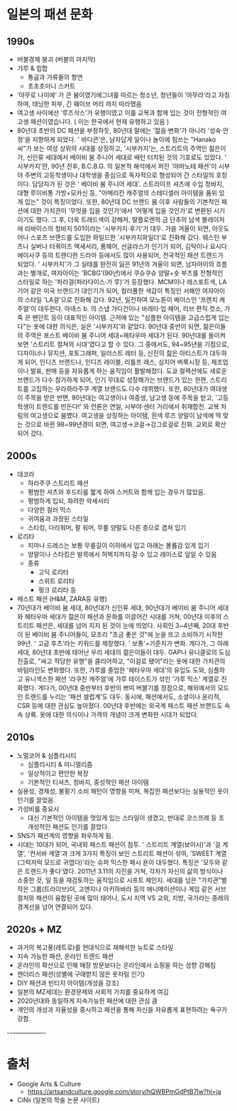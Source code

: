 # 일본의 패션 문화

## 1990s
- 버블경제 붕괴 (버블의 마지막)
- 갸루 & 힙합
	- 통굽과 가류들의 항연
	- 초초초미니 스커트
- ’아무로 나미에‘ 가 큰 붐이였기에그녀를 따르는 청소년, 청년들이 ‘아무라’라고 자칭하며, 태닝한 피부, 긴 웨이브 머리 까지 따라했음
- 여고생 사이에선 ‘루즈삭스’가 유행이였고 이를 교복과 함께 입는 것이 전형적인 여고생 패션이였습니다. ( 이는 한국에서 현재 유행하고 있음 )
- 80년대 초반의 DC 패션을 부정하듯, 80년대 말에는 '젊음·변화'가 아니라 '성숙·안정'을 지향하게 되었다. ' 바디콘'은, 남자답게 일이나 놀이에 힘쓰는 "Hanako 씨"가 보는 여성 상위의 시대를 상징하고, '시부카지'는, 스트리트의 주역인 젊은이가, 신인류 세대에서 베이비 붐 주니어 세대로 배턴 터치된 것의 기호로도 있었다. ' 시부카지'란, 90년 전후, B.C.B.G. 의 일본적 해석에서 퍼진 '야마노테 패션'이 시부야 주변의 고등학생이나 대학생을 중심으로 독자적으로 형성되어 간 스타일의 호칭이다. 담당자가 된 것은 ' 베이비 붐 주니어 세대'. 스트라이프 셔츠에 수입 청바지, 대형 루이비통 가방+모카신 등, "아메리칸 캐주얼의 스테디셀러 아이템을 품위 있게 입는" 것이 특징이었다. 또한, 80년대 DC 브랜드 붐 이후 사람들의 기본적인 패션에 대한 가치관이 '무엇을 입을 것인가'에서 '어떻게 입을 것인가'로 변환된 시기이기도 했다. 그 후, 더욱 트래드색이 강해져, 랄플로렌의 금 단추의 남색 블레이저에 리바이스의 청바지 501이라는 '시부카지·후기'가 대두. 가을 겨울이 되면, 아웃도어나 스포츠 브랜드를 도입한 와일드한 '시부카지와일더'로 진화해 갔다. 웨스턴 부츠나 실버나 터쿼이즈 액세서리, 롱헤어, 선글라스가 인기가 되어, 김탁이나 요시다 에이사쿠 등의 트렌디한 드라마 등에서도 많이 사용되어, 전국적인 패션 트렌드가 되었다. ' 시부카지'가 그 실태를 완전히 잃은 91년의 겨울이 되면, 남자아이의 흐름과는 별개로, 여자아이는 'BCBG'(90년)에서 쿠슈쿠슈 양말+숏 부츠를 전형적인 스타일로 하는 '파라걸(파라다이스·가 루)'가 등장했다. MCM이나 레스포트색, LA기어 같은 미국 브랜드가 대인기가 되어, 컬러풀한 색감이 특징인 서해안 여자아이의 스타일 'LA걸'으로 진화해 갔다. 92년, 일전하여 모노톤이 베이스인 '프렌치 캐주얼'이 대두한다. 아녜스 b. 의 스냅 가디건이나 바레타·업·헤어, 리브 편직 컷소, 가죽 끈 펜던트 등이 대표적인 아이템. 근저에 있는 "심플한 아이템을 고급스럽게 입는다"는 옷에 대한 의식은, 실은 '시부카지'와 같았다. 90년대 중반이 되면, 젊은이들의 주역은 포스트 베이비 붐 주니어 세대=헤타우마 세대가 된다. 90년대를 돌이켜보면 '스트리트 컬쳐의 시대'였다고 할 수 있다. 그 중에서도, 94~95년을 기점으로, 디자이너나 뮤지션, 포토그래퍼, 일러스트 레터 등, 신진의 젊은 아티스트가 대두하게 되어, 인디즈 브랜드나, 인디즈 레이블, 리틀프 레스, 심지어 벼룩시장 등, 제조업이나 발표, 판매 등을 자유롭게 하는 움직임이 활발해졌다. 도쿄 컬렉션에도 새로운 브랜드가 다수 참가하게 되어, 인기 무대로 성장해가는 브랜드가 있는 한편, 스트리트를 고집하는 우라하라주쿠 계열 브랜드도 다수 데뷔했다. 또한, 80년대가 여대생이 주목을 받은 반면, 90년대는 여고생이나 여중생, 남고생 등에 주목을 받고, '고등학생이 트렌드를 만든다!' 와 언론은 연일, 시부야·센터 거리에서 취재합전. 교복 차림의 여고생으로 붐볐다. 여고생을 상징하는 아이템, 흰색 루즈 양말이 남색에 딱 맞는 것으로 바뀐 98~99년경이 되면, 여고생→코걸→강그로걸로 진화. 교외로 확산되어 갔다.
## 2000s
- 데코라
	- 하라주쿠 스트리트 패션
	- 평범한 셔츠와 후드티를 짧게 하여 스커트와 함께 입는 경우가 많았음. 
	- 평범하게 입되, 화려한 악세서리
	- 다양한 컬러 믹스
	- 귀여움과 과장된 스타일
	- 스타킹, 다리워머, 팔 워머, 무릎 양말도 다른 층으로 겹쳐 입기
- 로리타 
	- 치마나 드레스는 보통 무릎길이 이하에서 입고 아래는 볼륨감 있게 입기
	- 양말이나 스타킹은 발목에서 허벅지까지 갈 수 있고 레이스로 덮일 수 있음
	- 종류
		- 고딕 로리타
		- 스위트 로리타
		- 펑크 로리타 등
- 패스트 패션 (H&M, ZARA등 유행)
-  70년대가 베이비 붐 세대, 80년대가 신인류 세대, 90년대가 베이비 붐 주니어 세대와 헤타우마 세대가 젊은이 패션과 문화를 이끌어간 시대를 거쳐, 00년대 이후의 스트리트 패션은, 세대를 넘어 지지 된 것이 눈에 띄었다. 사회인 3~4년째, 20대 후반이 된 베이비 붐 주니어들이, 모조리 "조금 좋은 것"에 눈을 뜨고 소비하기 시작한 99년. ' 고급 후츠'라는 키워드를 제창했다. ' 보통'=기준치가 변화. 게다가, 그 아래 세대, 80년대 초반에 태어난 우리 세대의 젊은이들이 대두. GAP나 유니클로의 도심 진출로, "싸고 적당한 유행"을 클리어하고, "이걸로 됐어"라는 옷에 대한 가치관의 바텀라인도 변화했다. 또한, 갸루를 졸업한 '헤타우마 세대'의 유입도 도와, 심플하고 유니섹스한 패션 '라쿠친 캐주얼'에 갸루 테이스트가 섞인 '갸루 믹스' 계열로 진화했다. 게다가, 00년대 중반부터 후반의 쁘띠 버블기를 정점으로, 해외에서의 모드인 트렌드를 누리는 '패션 셀럽계'도 대두. 동시에, 패션에서도, 소셜이나 윤리적, CSR 등에 대한 관심도 높아졌다. 00년대 후반에는 외국계 패스트 패션 브랜드도 속속 상륙. 옷에 대한 의식이나 가격의 개념이 크게 변화한 시대가 되었다.
## 2010s
- 노멀코어 & 심플리시티
	- 심플리시티 & 미니멀리즘
	- 일상적이고 편안한 복장
	- 기본적인 티셔츠, 청바지, 중성적인 패션 아이템
- 실용성, 경제성, 불황기 소비 패턴이 영향을 미쳐, 복잡한 패션보다는 실용적인 옷이 인기를 끌었음.
- 가성비를 중요시
	- 대신 기본적인 아이템을 멋있게 입는 스타일이 생겼고, 반대로 코스프레 등 초 개성적인 패션도 인기를 끌었다.
- SNS가 패션계의 영향을 좌우하게 됨.
- 시대는 10대가 되어, 국내외 패스트 패션이 침투. ' 스트리트 계열(보이시)'과 '걸 계열', '컨서바 계열'과 크게 3가지 특징이 보인 스트리트 패션이 섞여, 'SWEET 계열(그럭저럭 모드로 귀엽다)'라는 슈퍼 믹스한 패시 욘이 대두했다. 특징은 '모두와 같은 트렌드가 좋다'였다. 2011년 3.11의 지진을 거쳐, 각자가 자신의 삶의 방식이나 소중한 것, 일 등을 재검토하는 움직임으로 시프트 체인지. 세대를 넘은 "가치관"별 작은 그룹(트라이브)이, 고엔지나 아키하바라 등의 애니메이션이나 게임 같은 서브컬처와 패션이 융합된 곳에 많이 태어나, 도시 지역 VS 교외, 지방, 국가라는 종래의 경계선을 넘어 연결되어 있다.


## 2020s + MZ
- 과거의 복고풍(레트로)를 현대식으로 재해석한 뉴트로 스타일
- 지속 가능한 패션, 온라인 트렌드 패션
- 온라인의 확산으로 인해 매장 방문보다는 온라인에서 쇼핑을 하는 성향 강해짐
- 젠더리스 패션(성별에 구애받지 않은 옷차림 인기)
- DIY 패션과 빈티지 아이템(개성을 강조)
- 일본의 MZ세대는 환경문제와 사회적 가치를 중요하게 여김
- 2020년대와 동일하게 지속가능한 패션에 대한 관심 큼
- 개인의 개성과 자율성을 중시하고 패션을 통해 자신을 자유롭게 표현하려는 욕구가 강함.



--—————-
# 출처
- Google Arts & Culture
	- https://artsandculture.google.com/story/hQWBPmGdPtB7Iw?hl=ja
- CiNii (일본의 학술 논문 사이트)